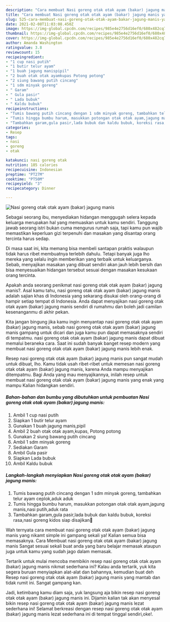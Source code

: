 ```yaml
---
description: "Cara membuat Nasi goreng otak otak ayam (bakar) jagung manis yang sedap dan Mudah Dibuat"
title: "Cara membuat Nasi goreng otak otak ayam (bakar) jagung manis yang sedap dan Mudah Dibuat"
slug: 525-cara-membuat-nasi-goreng-otak-otak-ayam-bakar-jagung-manis-yang-sedap-dan-mudah-dibuat
date: 2021-02-08T11:03:08.450Z
image: https://img-global.cpcdn.com/recipes/985e4e2756d16ef0/680x482cq70/nasi-goreng-otak-otak-ayam-bakar-jagung-manis-foto-resep-utama.jpg
thumbnail: https://img-global.cpcdn.com/recipes/985e4e2756d16ef0/680x482cq70/nasi-goreng-otak-otak-ayam-bakar-jagung-manis-foto-resep-utama.jpg
cover: https://img-global.cpcdn.com/recipes/985e4e2756d16ef0/680x482cq70/nasi-goreng-otak-otak-ayam-bakar-jagung-manis-foto-resep-utama.jpg
author: Amanda Washington
ratingvalue: 3.8
reviewcount: 15
recipeingredient:
- "1 cup nasi putih"
- "1 butir telur ayam"
- "1 buah jagung manispipil"
- "2 buah otak otak ayamkupas Potong potong"
- "2 siung bawang putih cincang"
- "1 sdm minyak goreng"
- " Garam"
- " Gula pasir"
- " Lada bubuk"
- " Kaldu bubuk"
recipeinstructions:
- "Tumis bawang putih cincang dengan 1 sdm minyak goreng, tambahkan telur ayam ceplok,aduk aduk"
- "Tumis hingga bumbu harum, masukkan potongan otak otak ayam,jagung manis,nasi putih,aduk rata"
- "Tambahkan garam,gula pasir,lada bubuk dan kaldu bubuk, koreksi rasa,nasi goreng kidos siap disajikan🤗"
categories:
- Resep
tags:
- nasi
- goreng
- otak

katakunci: nasi goreng otak 
nutrition: 185 calories
recipecuisine: Indonesian
preptime: "PT27M"
cooktime: "PT50M"
recipeyield: "3"
recipecategory: Dinner

---
```



![Nasi goreng otak otak ayam (bakar) jagung manis](https://img-global.cpcdn.com/recipes/985e4e2756d16ef0/680x482cq70/nasi-goreng-otak-otak-ayam-bakar-jagung-manis-foto-resep-utama.jpg)

Sebagai seorang ibu, menyediakan hidangan menggugah selera kepada keluarga merupakan hal yang memuaskan untuk kamu sendiri. Tanggung jawab seorang istri bukan cuma mengurus rumah saja, tapi kamu pun wajib memastikan keperluan gizi terpenuhi dan masakan yang disantap orang tercinta harus sedap.

Di masa  saat ini, kita memang bisa membeli santapan praktis walaupun tidak harus ribet membuatnya terlebih dahulu. Tetapi banyak juga lho mereka yang selalu ingin memberikan yang terbaik untuk keluarganya. Sebab, menyajikan masakan yang dibuat sendiri akan jauh lebih bersih dan bisa menyesuaikan hidangan tersebut sesuai dengan masakan kesukaan orang tercinta. 



Apakah anda seorang penikmat nasi goreng otak otak ayam (bakar) jagung manis?. Asal kamu tahu, nasi goreng otak otak ayam (bakar) jagung manis adalah sajian khas di Indonesia yang sekarang disukai oleh orang-orang di hampir setiap tempat di Indonesia. Anda dapat menyajikan nasi goreng otak otak ayam (bakar) jagung manis sendiri di rumahmu dan boleh jadi camilan kesenanganmu di akhir pekan.

Kita jangan bingung jika kamu ingin menyantap nasi goreng otak otak ayam (bakar) jagung manis, sebab nasi goreng otak otak ayam (bakar) jagung manis gampang untuk dicari dan juga kamu pun dapat memasaknya sendiri di tempatmu. nasi goreng otak otak ayam (bakar) jagung manis dapat dibuat memalui beraneka cara. Saat ini sudah banyak banget resep modern yang membuat nasi goreng otak otak ayam (bakar) jagung manis lebih enak.

Resep nasi goreng otak otak ayam (bakar) jagung manis pun sangat mudah untuk dibuat, lho. Kamu tidak usah ribet-ribet untuk memesan nasi goreng otak otak ayam (bakar) jagung manis, karena Anda mampu menyajikan ditempatmu. Bagi Anda yang mau menyajikannya, inilah resep untuk membuat nasi goreng otak otak ayam (bakar) jagung manis yang enak yang mampu Kalian hidangkan sendiri.

<!--inarticleads1-->

##### Bahan-bahan dan bumbu yang dibutuhkan untuk pembuatan Nasi goreng otak otak ayam (bakar) jagung manis:

1. Ambil 1 cup nasi putih
1. Siapkan 1 butir telur ayam
1. Gunakan 1 buah jagung manis,pipil
1. Ambil 2 buah otak otak ayam,kupas, Potong potong
1. Gunakan 2 siung bawang putih cincang
1. Ambil 1 sdm minyak goreng
1. Sediakan  Garam
1. Ambil  Gula pasir
1. Siapkan  Lada bubuk
1. Ambil  Kaldu bubuk




<!--inarticleads2-->

##### Langkah-langkah menyiapkan Nasi goreng otak otak ayam (bakar) jagung manis:

1. Tumis bawang putih cincang dengan 1 sdm minyak goreng, tambahkan telur ayam ceplok,aduk aduk
1. Tumis hingga bumbu harum, masukkan potongan otak otak ayam,jagung manis,nasi putih,aduk rata
1. Tambahkan garam,gula pasir,lada bubuk dan kaldu bubuk, koreksi rasa,nasi goreng kidos siap disajikan🤗




Wah ternyata cara membuat nasi goreng otak otak ayam (bakar) jagung manis yang nikamt simple ini gampang sekali ya! Kalian semua bisa memasaknya. Cara Membuat nasi goreng otak otak ayam (bakar) jagung manis Sangat sesuai sekali buat anda yang baru belajar memasak ataupun juga untuk kamu yang sudah jago dalam memasak.

Tertarik untuk mulai mencoba membikin resep nasi goreng otak otak ayam (bakar) jagung manis nikmat sederhana ini? Kalau anda tertarik, yuk kita segera buruan menyiapkan alat-alat dan bahannya, kemudian buat deh Resep nasi goreng otak otak ayam (bakar) jagung manis yang mantab dan tidak rumit ini. Sangat gampang kan. 

Jadi, ketimbang kamu diam saja, yuk langsung aja bikin resep nasi goreng otak otak ayam (bakar) jagung manis ini. Dijamin kalian tak akan menyesal bikin resep nasi goreng otak otak ayam (bakar) jagung manis lezat sederhana ini! Selamat berkreasi dengan resep nasi goreng otak otak ayam (bakar) jagung manis lezat sederhana ini di tempat tinggal sendiri,oke!.

